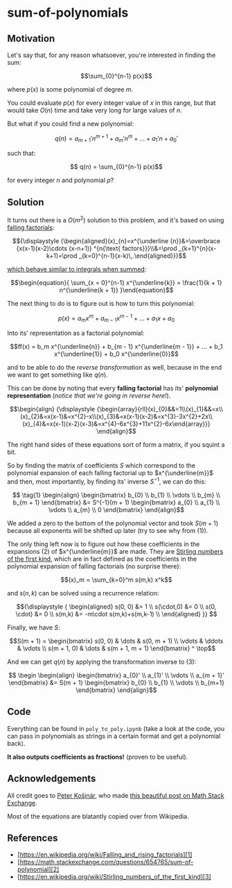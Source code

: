 # sum-of-polynomials

## Motivation

Let's say that, for any reason whatsoever, you're interested in finding the sum:

```math
\sum_{0}^{n-1} p(x)
```

where $p(x)$ is some polynomial of degree $m$. 

You could evaluate $p(x)$ for every integer value of $x$ in this range, but that would take $O(n)$ time and take very long for large values of $n$.

But what if you could find a new polynomial:

```math
    q(n) = a_{m + 1}' n^{m + 1} + a_m' n^{m} + ... + a_1' n + a_0'
```

such that: 

```math
    q(n) = \sum_{0}^{n-1} p(x)
```

for every integer $n$ and polynomial $p$?

## Solution


It turns out there is a $O(m^2)$ solution to this problem, and it's based on using [falling factorials][1]:

```math
{\displaystyle {\begin{aligned}(x)_{n}=x^{\underline {n}}&=\overbrace {x(x-1)(x-2)\cdots (x-n+1)} ^{n{\text{ factors}}}\\&=\prod _{k=1}^{n}(x-k+1)=\prod _{k=0}^{n-1}(x-k)\,.\end{aligned}}}
```

[which behave similar to integrals when summed][2]:

```math
\begin{equation}{
\sum_{x = 0}^{n-1} x^{\underline{k}} = \frac{1}{k + 1} n^{\underline{k + 1}}
}\end{equation}
```


The next thing to do is to figure out is how to turn this polynomial:

```math
p(x) = a_m x^m + a_{m - 1} x^{m - 1} + ... + a_1 x + a_0
```


Into its' representation as a factorial polynomial:

```math
ff(x) = b_m x^{\underline{n}} + b_{m - 1} x^{\underline{m - 1}} + ... + b_1 x^{\underline{1}} + b_0 x^{\underline{0}}
```

and to be able to do the _reverse transformation_ as well, because in the end we want to get something like $q(n)$. 

This can be done by noting that every **falling factorial** has its' **polynomial representation** (_notice that we're going in reverse here!_).

```math
\begin{align}
{\displaystyle {\begin{array}{rll}(x)_{0}&&=1\\(x)_{1}&&=x\\(x)_{2}&=x(x-1)&=x^{2}-x\\(x)_{3}&=x(x-1)(x-2)&=x^{3}-3x^{2}+2x\\(x)_{4}&=x(x-1)(x-2)(x-3)&=x^{4}-6x^{3}+11x^{2}-6x\end{array}}}
\end{align}
```

The right hand sides of these equations sort of form a matrix, if you squint a bit.

So by finding the matrix of coefficients $S$ which correspond to the polynomial expansion of each falling factorial up to $x^{\underline{m}}$ and then, most importantly, by finding its' inverse $S^{-1}$, we can do this:

```math
  \tag{1}
  \begin{align}
    \begin{bmatrix}
           b_{0} \\
           b_{1} \\
           \vdots \\
           b_{m} \\
           b_{m + 1}
    \end{bmatrix} &= S^{-1}(m + 1)
        \begin{bmatrix}
           a_{0} \\
           a_{1} \\
           \vdots \\
           a_{m} \\
           0
    \end{bmatrix}
  \end{align}
```

We added a zero to the bottom of the polynomial vector and took $S(m + 1)$ because all exponents will be shifted up later (try to see why from $(1)$).

The only thing left now is to figure out how these coefficients in the expansions $(2)$ of $x^{\underline{m}}$ are made. They are [Stirling numbers of the first kind][3], which are in fact defined as the coefficients in the polynomial expansion of falling factorials (no surprise there):

```math
(x)_m = \sum_{k=0}^m s(m,k) x^k
```

and $s(n, k)$ can be solved using a recurrence relation:

```math
{\displaystyle {
\begin{aligned}
    s(0, 0) &= 1 \\
    s(\cdot,0) &= 0 \\
    s(0, \cdot) &= 0 \\
    s(m,k) &= -m\cdot s(m,k)+s(m,k-1) \\
\end{aligned}
}} 
```

Finally, we have $S$:

```math 
S(m + 1) = \begin{bmatrix} 
    s(0, 0) & \dots  & s(0, m + 1) \\
    \vdots & \ddots & \vdots \\
    s(m + 1, 0) & \dots  & s(m + 1, m + 1) 
    \end{bmatrix} ^ \top
```

And we can get $q(n)$ by applying the transformation inverse to $(3)$:

```math
  \begin
  \begin{align}
    \begin{bmatrix}
           a_{0}' \\
           a_{1}' \\
           \vdots \\
           a_{m + 1}'
    \end{bmatrix} &= S(m + 1)
        \begin{bmatrix}
           b_{0} \\
           b_{1} \\
           \vdots \\
           b_{m+1}
    \end{bmatrix}
  \end{align}
```

## Code

Everything can be found in `poly_to_poly.ipynb` (take a look at the code, you can pass in polynomials as strings in a certain format and get a polynomial back).

**It also outputs coefficients as fractions!** (proven to be useful). 


## Acknowledgements

All credit goes to [Peter Košinár](https://math.stackexchange.com/users/77812/peter-ko%c5%a1in%c3%a1r), who made [this beautiful post on Math Stack Exchange][1]. 

Most of the equations are blatantly copied over from Wikipedia.


## References
  - [https://en.wikipedia.org/wiki/Falling_and_rising_factorials][1]
  - [https://math.stackexchange.com/questions/654765/sum-of-polynomial][2]
  - [https://en.wikipedia.org/wiki/Stirling_numbers_of_the_first_kind][3]


[1]: https://en.wikipedia.org/wiki/Falling_and_rising_factorials
[2]: https://math.stackexchange.com/questions/654765/sum-of-polynomial
[3]: https://en.wikipedia.org/wiki/Stirling_numbers_of_the_first_kind